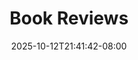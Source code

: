 ---
title: "Book Reviews"
description: "Reviews of things I've read."
date: "2025-10-12T21:41:42-08:00"
slug: "books"
---